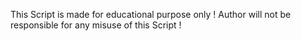 This Script is made for educational purpose only ! Author will not be responsible for any misuse of this Script !
